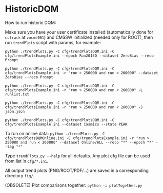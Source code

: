 # HistoricDQM
How to run historic DQM:

Make sure you have your user certificate installed (automatically done for `cctrack` at `vocms061`) and CMSSW initialized (needed only for ROOT), then run `trendPlots` script with params, for example:

`python ./trendPlots.py -C cfg/trendPlotsDQM.ini -C cfg/trendPlotsExample.ini --epoch Run2015D --dataset ZeroBias --reco Prompt`

`python ./trendPlots.py -C cfg/trendPlotsDQM.ini -C cfg/trendPlotsExample.ini -r "run > 250000 and run < 260000" --dataset ZeroBias --reco Prompt`

`python ./trendPlots.py -C cfg/trendPlotsDQM.ini -C cfg/trendPlotsExample.ini -r "run > 250000 and run < 260000" -L runlist.txt`

`python ./trendPlots.py -C cfg/trendPlotsDQM.ini -C cfg/trendPlotsExample.ini -r "run > 250000 and run < 260000" -J json.json`

`python ./trendPlots.py -C cfg/trendPlotsDQM.ini -C cfg/trendPlotsExample.ini --dataset Cosmics --state PEAK`

To run on online data:
`python ./trendPlots.py -C cfg/trendPlotsDQMOnline.ini -C cfg/trendPlotsExample.ini -r "run > 250000 and run < 260000" --dataset Online/ALL --reco "*" --epoch "*" --tag "*"`

Type `trendPlots.py --help` for all defaults. Any plot cfg file can be used from list in `cfg/*.ini`.

All output trend plots (PNG/ROOT/PDF/...) are saved in a corresponding directory `fig/`.

(OBSOLETE) Plot comparisons together: `python -i plotTogether.py`

